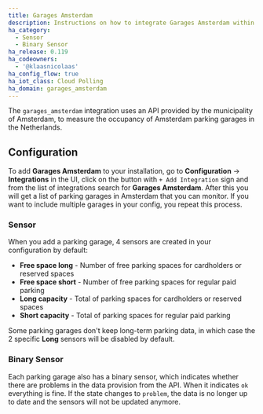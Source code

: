 ```yaml
---
title: Garages Amsterdam
description: Instructions on how to integrate Garages Amsterdam within Home Assistant.
ha_category:
  - Sensor
  - Binary Sensor
ha_release: 0.119
ha_codeowners:
  - '@klaasnicolaas'
ha_config_flow: true
ha_iot_class: Cloud Polling
ha_domain: garages_amsterdam
---
```


The `garages_amsterdam` integration uses an API provided by the municipality of Amsterdam, to measure the occupancy of Amsterdam parking garages in the Netherlands.

## Configuration

To add **Garages Amsterdam** to your installation, go to **Configuration** -> **Integrations** in the UI, click on the button with `+ Add Integration` sign and from the list of integrations search for **Garages Amsterdam**. After this you will get a list of parking garages in Amsterdam that you can monitor. If you want to include multiple garages in your config, you repeat this process.

### Sensor

When you add a parking garage, 4 sensors are created in your configuration by default:

- **Free space long** - Number of free parking spaces for cardholders or reserved spaces
- **Free space short** - Number of free parking spaces for regular paid parking
- **Long capacity** - Total of parking spaces for cardholders or reserved spaces
- **Short capacity** - Total of parking spaces for regular paid parking

<div class='note warning'>

  Some parking garages don't keep long-term parking data, in which case the 2 specific **Long** sensors will be disabled by default.

</div>

### Binary Sensor

Each parking garage also has a binary sensor, which indicates whether there are problems in the data provision from the API. When it indicates `ok` everything is fine. If the state changes to `problem`, the data is no longer up to date and the sensors will not be updated anymore.